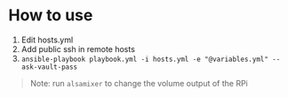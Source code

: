 # How to use


1. Edit hosts.yml
2. Add public ssh in remote hosts
3. `ansible-playbook playbook.yml -i hosts.yml -e "@variables.yml" --ask-vault-pass `

> Note: run `alsamixer` to change the volume output of the RPi